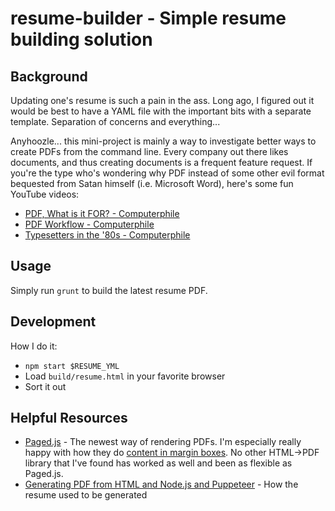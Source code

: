 # resume-builder - Simple resume building solution

## Background

Updating one's resume is such a pain in the ass. Long ago, I figured
out it would be best to have a YAML file with the important bits with a
separate template. Separation of concerns and everything...

Anyhoozle... this mini-project is mainly a way to investigate better
ways to create PDFs from the command line. Every company out there
likes documents, and thus creating documents is a frequent feature
request. If you're the type who's wondering why PDF instead of some
other evil format bequested from Satan himself (i.e. Microsoft Word),
here's some fun YouTube videos:

* [PDF, What is it FOR? - Computerphile](https://www.youtube.com/watch?v=48tFB_sjHgY)
* [PDF Workflow - Computerphile](https://www.youtube.com/watch?v=-cFOsAzigyQ)
* [Typesetters in the '80s - Computerphile](https://www.youtube.com/watch?v=XvwNKpDUkiE)

## Usage

Simply run `grunt` to build the latest resume PDF.

## Development

How I do it:

* `npm start $RESUME_YML`
* Load `build/resume.html` in your favorite browser
* Sort it out

## Helpful Resources

* [Paged.js](https://www.pagedjs.org/) - The newest way of rendering PDFs.
  I'm especially really happy with how they do
  [content in margin boxes](https://www.pagedjs.org/documentation/07-generated-content-in-margin-boxes/).
  No other HTML->PDF library that I've found has worked as well and been
  as flexible as Paged.js.
* [Generating PDF from HTML and Node.js and Puppeteer](https://blog.risingstack.com/pdf-from-html-node-js-puppeteer/) - How the resume used to be generated
